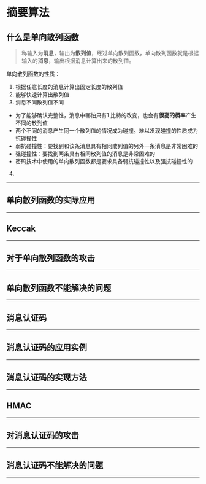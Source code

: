 # 摘要算法

## 什么是单向散列函数

> 称输入为**消息**，输出为**散列值**，经过单向散列函数，单向散列函数就是根据输入的**消息**，输出根据消息计算出来的散列值。

单向散列函数的性质：

1. 根据任意长度的消息计算出固定长度的散列值
2. 能够快速计算出散列值
3. 消息不同散列值不同

* 为了能够确认完整性，消息中哪怕只有1 比特的改变，也会有**很高的概率**产生不同的散列值
* 两个不同的消息产生同一个散列值的情况成为碰撞。难以发现碰撞的性质成为抗碰撞性
* 弱抗碰撞性：要找到和该条消息具有相同散列值的另外一条消息是非常困难的
* 强碰撞性：要找到两条具有相同散列值的消息是非常困难的
* 密码技术中使用的单向散列函数都是要求具备弱抗碰撞性以及强抗碰撞性的

4.  
---

## 单向散列函数的实际应用

---

## Keccak

---

## 对于单向散列函数的攻击

---

## 单向散列函数不能解决的问题

---

## 消息认证码

---

## 消息认证码的应用实例

---

## 消息认证码的实现方法

---

## HMAC

---

## 对消息认证码的攻击

---

## 消息认证码不能解决的问题

---



